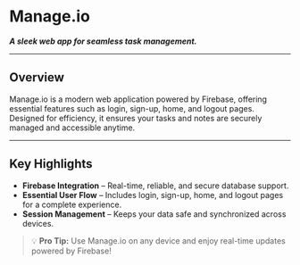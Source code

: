 # Manage.io  

**_A sleek web app for seamless task management._**

---

## Overview  
Manage.io is a modern web application powered by Firebase, offering essential features such as login, sign-up, home, and logout pages. Designed for efficiency, it ensures your tasks and notes are securely managed and accessible anytime.  

---

## Key Highlights  
- **Firebase Integration** – Real-time, reliable, and secure database support.  
- **Essential User Flow** – Includes login, sign-up, home, and logout pages for a complete experience.  
- **Session Management** – Keeps your data safe and synchronized across devices.  

> 💡 **Pro Tip:** Use Manage.io on any device and enjoy real-time updates powered by Firebase!  
